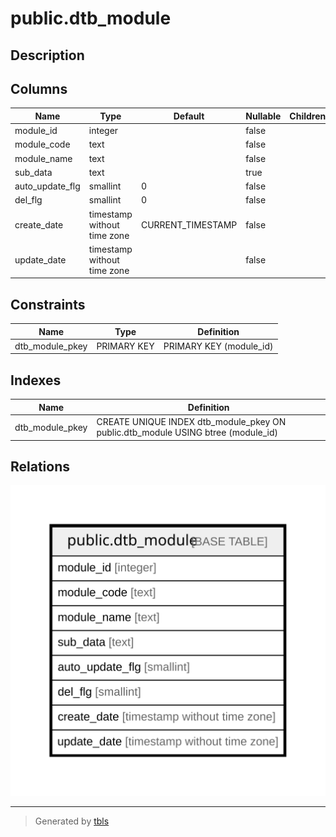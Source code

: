 # public.dtb_module

## Description

## Columns

| Name | Type | Default | Nullable | Children | Parents | Comment |
| ---- | ---- | ------- | -------- | -------- | ------- | ------- |
| module_id | integer |  | false |  |  |  |
| module_code | text |  | false |  |  |  |
| module_name | text |  | false |  |  |  |
| sub_data | text |  | true |  |  |  |
| auto_update_flg | smallint | 0 | false |  |  |  |
| del_flg | smallint | 0 | false |  |  |  |
| create_date | timestamp without time zone | CURRENT_TIMESTAMP | false |  |  |  |
| update_date | timestamp without time zone |  | false |  |  |  |

## Constraints

| Name | Type | Definition |
| ---- | ---- | ---------- |
| dtb_module_pkey | PRIMARY KEY | PRIMARY KEY (module_id) |

## Indexes

| Name | Definition |
| ---- | ---------- |
| dtb_module_pkey | CREATE UNIQUE INDEX dtb_module_pkey ON public.dtb_module USING btree (module_id) |

## Relations

![er](public.dtb_module.svg)

---

> Generated by [tbls](https://github.com/k1LoW/tbls)
